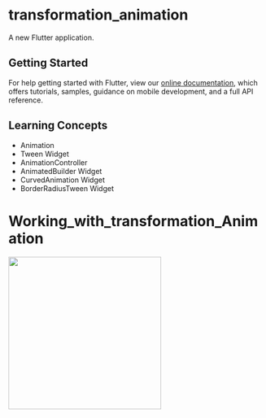 # transformation_animation

A new Flutter application.

## Getting Started

For help getting started with Flutter, view our
[online documentation](https://flutter.dev/docs), which offers tutorials,
samples, guidance on mobile development, and a full API reference.

## Learning Concepts

- Animation
- Tween Widget
- AnimationController
- AnimatedBuilder Widget
- CurvedAnimation Widget
- BorderRadiusTween Widget

# Working_with_transformation_Animation

<img src="https://user-images.githubusercontent.com/73339220/108654509-a5565580-74ea-11eb-8895-c852aafc298a.gif" width=300 />

